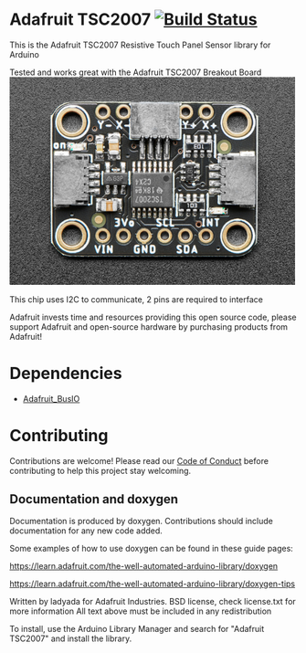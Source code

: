 # Adafruit TSC2007 [![Build Status](https://github.com/adafruit/Adafruit_TSC2007/workflows/Arduino%20Library%20CI/badge.svg)](https://github.com/adafruit/Adafruit_TSC2007/actions)

This is the Adafruit TSC2007 Resistive Touch Panel Sensor library for Arduino

Tested and works great with the Adafruit TSC2007 Breakout Board
[<img src="assets/board.png?raw=true" width="500px">](https://www.adafruit.com/products/)

This chip uses I2C to communicate, 2 pins are required to interface

Adafruit invests time and resources providing this open source code, please support Adafruit and open-source hardware by purchasing products from Adafruit!

# Dependencies
* [Adafruit_BusIO](https://github.com/adafruit/Adafruit_BusIO)

# Contributing

Contributions are welcome! Please read our [Code of Conduct](https://github.com/adafruit/Adafruit_TSC2007/blob/master/CODE_OF_CONDUCT.md>)
before contributing to help this project stay welcoming.

## Documentation and doxygen
Documentation is produced by doxygen. Contributions should include documentation for any new code added.

Some examples of how to use doxygen can be found in these guide pages:

https://learn.adafruit.com/the-well-automated-arduino-library/doxygen

https://learn.adafruit.com/the-well-automated-arduino-library/doxygen-tips

Written by ladyada for Adafruit Industries.
BSD license, check license.txt for more information
All text above must be included in any redistribution

To install, use the Arduino Library Manager and search for "Adafruit TSC2007" and install the library.
